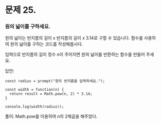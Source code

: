 # 문제 25.
### 원의 넓이를 구하세요.

원의 넓이는 반지름의 길이 x 반지름의 길이 x 3.14로 구할 수 있습니다.
함수를 사용하여 원의 넓이를 구하는 코드를 작성해봅시다.

입력으로 반지름의 길이 정수 n이 주어지면 원의 넓이를 반환하는 함수를 만들어 주세요.

답안:
```
const radius = prompt("원의 반지름을 입력하세요.");

const width = function(n) {
  return result = Math.pow(n, 2) * 3.14;
}

console.log(width(radius));
```

풀이: Math.pow를 이용하여 n의 2제곱을 해주었다.


